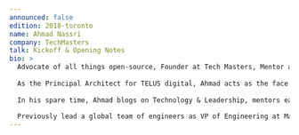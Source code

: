 ```yaml
---
announced: false
edition: 2018-toronto
name: Ahmad Nassri
company: TechMasters
talk: Kickoff & Opening Notes
bio: >
  Advocate of all things open-source, Founder at Tech Masters, Mentor at Node School Toronto.  
    
  As the Principal Architect for TELUS digital, Ahmad acts as the face of the engineering organization within TELUS digital, and responsible for the architecture of TELUS digital's systems - systems that need to scale to support millions of digitally engaged TELUS customers.  
    
  In his spare time, Ahmad blogs on Technology & Leadership, mentors early stage startups, and builds open-source projects used by thousands of developers world wide.  
    
  Previously lead a global team of engineers as VP of Engineering at Mashape, a San Francisco based startup, focused on powering API driven software.
---
```

